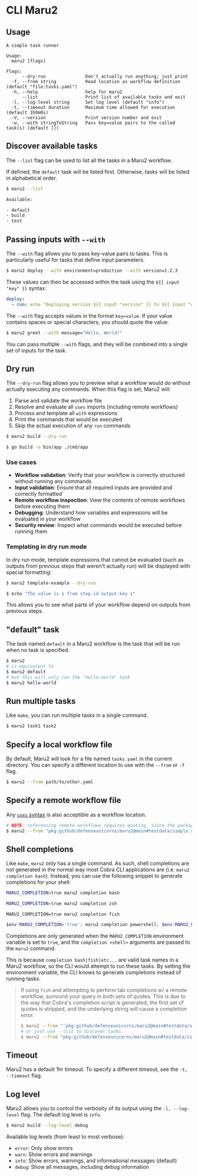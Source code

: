 # CLI Maru2

## Usage

<!-- TODO: automate this once a docs site is created -->

```text
A simple task runner

Usage:
  maru2 [flags]

Flags:
      --dry-run               Don't actually run anything; just print
  -f, --from string           Read location as workflow definition (default "file:tasks.yaml")
  -h, --help                  help for maru2
      --list                  Print list of available tasks and exit
  -l, --log-level string      Set log level (default "info")
  -t, --timeout duration      Maximum time allowed for execution (default 1h0m0s)
  -V, --version               Print version number and exit
  -w, --with stringToString   Pass key=value pairs to the called task(s) (default [])
```

## Discover available tasks

The `--list` flag can be used to list all the tasks in a Maru2 workflow.

If defined, the `default` task will be listed first. Otherwise, tasks will be listed in alphabetical order.

```sh
$ maru2 --list

Available:

- default
- build
- test
```

## Passing inputs with `--with`

The `--with` flag allows you to pass key-value pairs to tasks. This is particularly useful for tasks that define input parameters.

```sh
$ maru2 deploy --with environment=production --with version=1.2.3
```

These values can then be accessed within the task using the `${{ input "key" }}` syntax:

```yaml
deploy:
  - run: echo "Deploying version ${{ input "version" }} to ${{ input "environment" }}"
```

The `--with` flag accepts values in the format `key=value`. If your value contains spaces or special characters, you should quote the value:

```sh
$ maru2 greet --with message="Hello, World!"
```

You can pass multiple `--with` flags, and they will be combined into a single set of inputs for the task.

## Dry run

The `--dry-run` flag allows you to preview what a workflow would do without actually executing any commands. When this flag is set, Maru2 will:

1. Parse and validate the workflow file
2. Resolve and evaluate all `uses` imports (including remote workflows)
3. Process and template all `with` expressions
4. Print the commands that would be executed
5. Skip the actual execution of any `run` commands

```sh
$ maru2 build --dry-run

$ go build -o bin/app ./cmd/app
```

### Use cases

- **Workflow validation**: Verify that your workflow is correctly structured without running any commands
- **Input validation**: Ensure that all required inputs are provided and correctly formatted
- **Remote workflow inspection**: View the contents of remote workflows before executing them
- **Debugging**: Understand how variables and expressions will be evaluated in your workflow
- **Security review**: Inspect what commands would be executed before running them

### Templating in dry run mode

In dry run mode, template expressions that cannot be evaluated (such as outputs from previous steps that weren't actually run) will be displayed with special formatting:

```sh
$ maru2 template-example --dry-run

$ echo "The value is ❯ from step-id output-key ❮"
```

This allows you to see what parts of your workflow depend on outputs from previous steps.

## "default" task

The task named `default` in a Maru2 workflow is the task that will be run when no task is specified.

```sh
$ maru2
# is equivalent to
$ maru2 default
# but this will only run the 'hello-world' task
$ maru2 hello-world
```

## Run multiple tasks

Like `make`, you can run multiple tasks in a single command.

```sh
$ maru2 task1 task2
```

## Specify a local workflow file

By default, Maru2 will look for a file named `tasks.yaml` in the current directory. You can specify a different location to use with the `--from` or `-f` flag.

```sh
$ maru2 --from path/to/other.yaml
```

## Specify a remote workflow file

Any [`uses` syntax](./syntax.md#run-a-task-from-a-remote-file) is also acceptible as a workflow location.

```sh
# NOTE: referencing remote workflows requires quoting, since the package-url spec leverages reserved shell characters (like # and @)!!!
$ maru2 --from "pkg:github/defenseunicorns/maru2@main#testdata/simple.yaml" echo
```

## Shell completions

Like `make`, `maru2` only has a single command. As such, shell completions are not generated in the normal way most Cobra CLI applications are (i.e. `maru2 completion bash`). Instead, you can use the following snippet to generate completions for your shell:

```bash
MARU2_COMPLETION=true maru2 completion bash
```

```zsh
MARU2_COMPLETION=true maru2 completion zsh
```

```fish
MARU2_COMPLETION=true maru2 completion fish
```

```powershell
$env:MARU2_COMPLETION='true'; maru2 completion powershell; $env:MARU2_COMPLETION=$null
```

Completions are only generated when the `MARU2_COMPLETION` environment variable is set to `true`, and the `completion <shell>` arguments are passed to the `maru2` command.

This is because `completion bash|fish|etc...` are valid task names in a Maru2 workflow, so the CLI would attempt to run these tasks. By setting the environment variable, the CLI knows to generate completions instead of running tasks.

> If using `fish` and attempting to perform tab completions w/ a remote workflow, surround your query in both sets of quotes. This is due to the way that Cobra's completion script is generated, the first set of quotes is stripped, and the underlying string will cause a completion error.
>
> ```sh
> $ maru2 --from "'pkg:github/defenseunicorns/maru2@main#testdata/simple.yaml'" [tab][tab]
> # or just use --list to discover tasks
> $ maru2 --from "pkg:github/defenseunicorns/maru2@main#testdata/simple.yaml" --list
> ```

## Timeout

Maru2 has a default 1hr timeout. To specify a different timeout, see the `-t, --timeout` flag.

## Log level

Maru2 allows you to control the verbosity of its output using the `-l, --log-level` flag. The default log level is `info`.

```sh
$ maru2 build --log-level debug
```

Available log levels (from least to most verbose):

- `error`: Only show errors
- `warn`: Show errors and warnings
- `info`: Show errors, warnings, and informational messages (default)
- `debug`: Show all messages, including debug information
